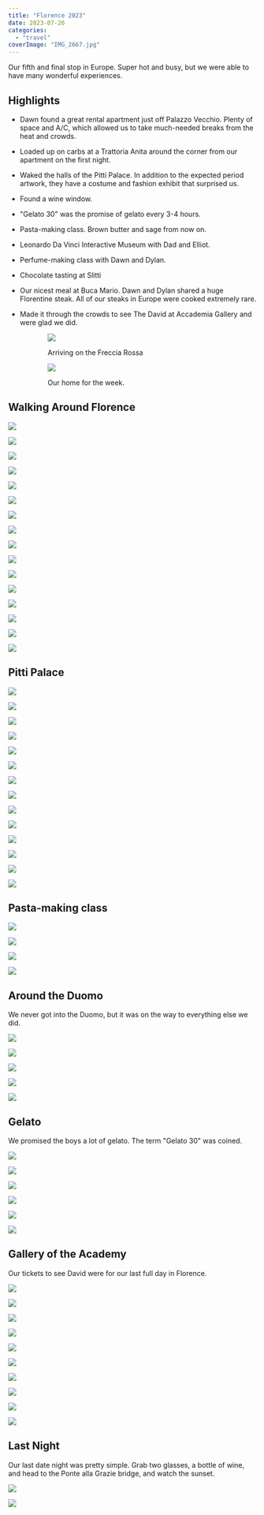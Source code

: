 ```yaml
---
title: "Florence 2023"
date: 2023-07-26
categories: 
  - "travel"
coverImage: "IMG_2667.jpg"
---
```


Our fifth and final stop in Europe. Super hot and busy, but we were able to have many wonderful experiences.

## Highlights

- Dawn found a great rental apartment just off Palazzo Vecchio. Plenty of space and A/C, which allowed us to take much-needed breaks from the heat and crowds.

- Loaded up on carbs at a Trattoria Anita around the corner from our apartment on the first night.

- Waked the halls of the Pitti Palace. In addition to the expected period artwork, they have a costume and fashion exhibit that surprised us.

- Found a wine window.

- "Gelato 30" was the promise of gelato every 3-4 hours.

- Pasta-making class. Brown butter and sage from now on.

- Leonardo Da Vinci Interactive Museum with Dad and Elliot.

- Perfume-making class with Dawn and Dylan.

- Chocolate tasting at Slitti

- Our nicest meal at Buca Mario. Dawn and Dylan shared a huge Florentine steak. All of our steaks in Europe were cooked extremely rare.

- Made it through the crowds to see The David at Accademia Gallery and were glad we did.

<figure>

<figure>

![](images/IMG_2625-1024x768.jpg)

<figcaption>

Arriving on the Freccia Rossa

</figcaption>

</figure>

<figure>

![](images/IMG_2657_jpg-768x1024.jpg)

<figcaption>

Our home for the week.

</figcaption>

</figure>

</figure>

## Walking Around Florence

![](images/DSCF5119-683x1024.jpg)

![](images/DSCF5125-683x1024.jpg)

![](images/DSCF5128-1024x683.jpg)

![](images/DSCF5140-1024x683.jpg)

![](images/DSCF5143-1024x683.jpg)

![](images/IMG_2653-768x1024.jpg)

![](images/IMG_2654-768x1024.jpg)

![](images/IMG_2655-768x1024.jpg)

![](images/IMG_2659-1024x768.jpg)

![](images/IMG_2719-768x1024.jpg)

![](images/IMG_2724-768x1024.jpg)

![](images/IMG_2729-768x1024.jpg)

![](images/IMG_2730-768x1024.jpg)

![](images/IMG_2731-768x1024.jpg)

![](images/IMG_2732-768x1024.jpg)

![](images/IMG_2743-1-768x1024.jpg)

## Pitti Palace

![](images/IMG_2628-768x1024.jpg)

![](images/IMG_2629-2-768x1024.jpg)

![](images/IMG_2630-709x1024.jpg)

![](images/IMG_2631-2-768x1024.jpg)

![](images/IMG_2634-1-1024x768.jpg)

![](images/IMG_2635-807x1024.jpg)

![](images/IMG_2636-1-768x1024.jpg)

![](images/IMG_2637-1-914x1024.jpg)

![](images/IMG_2638-801x1024.jpg)

![](images/IMG_2639-2-1024x768.jpg)

![](images/IMG_2640-768x1024.jpg)

![](images/IMG_2641-768x1024.jpg)

![](images/IMG_2642-768x1024.jpg)

![](images/IMG_2643-1024x746.jpg)

## Pasta-making class

![](images/DSCF5146-683x1024.jpg)

![](images/IMG_2646_jpg-1024x837.jpg)

![](images/IMG_2648_jpg-1024x768.jpg)

![](images/IMG_2650_jpg-1024x510.jpg)

## Around the Duomo

We never got into the Duomo, but it was on the way to everything else we did.

![](images/IMG_2663-768x1024.jpg)

![](images/IMG_2665-768x1024.jpg)

![](images/IMG_2667-768x1024.jpg)

![](images/IMG_2669-1024x768.jpg)

![](images/IMG_2735_jpg-1024x854.jpg)

## Gelato

We promised the boys a lot of gelato. The term "Gelato 30" was coined.

![](images/IMG_2652-768x1024.jpg)

![](images/IMG_2670_jpg-768x1024.jpg)

![](images/IMG_2720-768x1024.jpg)

![](images/IMG_2722-768x1024.jpg)

![](images/IMG_2725-768x1024.jpg)

![](images/IMG_2728-1024x768.jpg)

## Gallery of the Academy

Our tickets to see David were for our last full day in Florence.

![](images/DSCF5182-1-683x1024.jpg)

![](images/DSCF5183-1-683x1024.jpg)

![](images/DSCF5184-983x1024.jpg)

![](images/DSCF5187-1-683x1024.jpg)

![](images/DSCF5189-683x1024.jpg)

![](images/DSCF5190-683x1024.jpg)

![](images/DSCF5192-683x1024.jpg)

![](images/DSCF5193-1024x683.jpg)

![](images/DSCF5194-1-1024x683.jpg)

![](images/DSCF5195-683x1024.jpg)

## Last Night

Our last date night was pretty simple. Grab two glasses, a bottle of wine, and head to the Ponte alla Grazie bridge, and watch the sunset.

![](images/IMG_2736-1024x768.jpg)

![](images/IMG_2740_jpg-974x1024.jpg)
